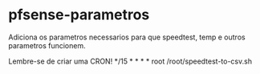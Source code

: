 # pfsense-parametros
Adiciona os parametros necessarios para que speedtest, temp e outros parametros funcionem.

Lembre-se de criar uma CRON!
*/15	*	*	*	*	root	/root/speedtest-to-csv.sh
